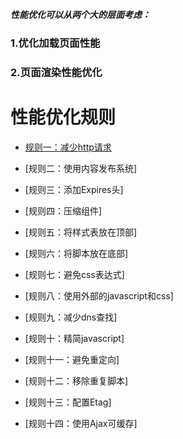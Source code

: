 ***性能优化可以从两个大的层面考虑：***

### 1.优化加载页面性能 

### 2.页面渲染性能优化 

# 性能优化规则

- [规则一：减少http请求](https://github.com/yaojiafeng/web/blob/master/%E6%80%A7%E8%83%BD%E4%BC%98%E5%8C%96/%E5%87%8F%E5%B0%91http%E8%AF%B7%E6%B1%82.md)

- [规则二：使用内容发布系统]

- [规则三：添加Expires头]

- [规则四：压缩组件]

- [规则五：将样式表放在顶部]

- [规则六：将脚本放在底部]

- [规则七：避免css表达式]

- [规则八：使用外部的javascript和css]

- [规则九：减少dns查找]

- [规则十：精简javascript]

- [规则十一：避免重定向]

- [规则十二：移除重复脚本]

- [规则十三：配置Etag]

- [规则十四：使用Ajax可缓存]





